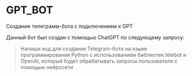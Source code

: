 # GPT_BOT
Создание телеграмм-бота с подключением к GPT

Данный бот был создан с помощью ChatGPT по следующему запросу:
> Напиши код для создания Telegram-бота на языке программирования Python  с использованием библиотек telebot и OpenAI, который  будет обрабатывать запросы пользователя с помощью нейросети
